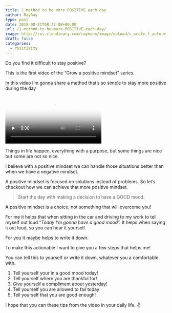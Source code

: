 ```yaml
---
title: 1 method to be more POSITIVE each day
author: RayRay
type: post
date: 2018-08-11T08:32:08+00:00
url: /1-method-to-be-more-POSITIVE-each-day/
image: http://res.cloudinary.com/raymons/image/upload/c_scale,f_auto,w_2560/v1535481782/1-method-to-be-more-POSITIVE-each-day.jpg
draft: false
categories:
  - Positivity
---
```


Do you find it difficult to stay positive?

<!--more-->

This is the first video of the “Grow a positive mindset” series.

In this video I’m gonna share a method that’s so simple to stay more positive during the day

<div class="igtv__wrapper">
<video controls="" controlslist="nodownload" class="tWeCl igtv__video" playsinline="" poster="https://scontent-amt2-1.cdninstagram.com/vp/84dce1beb9dd207d28a1799b9b53b10e/5B87E6D0/t51.2885-15/e15/39099018_1101526966663829_8852501091154132992_n.jpg" preload="none" src="https://scontent-amt2-1.cdninstagram.com/vp/d3162fa4ec30e8c197103e5f0c805ca0/5B882F9B/t50.16885-16/10000000_489712331440369_506996669972217856_n.mp4" type="video/mp4"></video>
</div>

Things in life happen, everything with a purpose, but some things are nice but some are not so nice.

I believe with a positive mindset we can handle those situations better than when we have a negative mindset.

A positive mindset is focused on solutions instead of problems. So let’s checkout how we can achieve that more positive mindset.


> Start the day with making a decision to have a GOOD mood.

A positive mindset is a choice, not something that will overcome you!

For me it helps that when sitting in the car and driving to my work to tell myself out loud “*Today I’m gonna have a good mood*”. It helps when saying it out loud, so you can hear it yourself.

For you it maybe helps to write it down.

To make this actionable I want to give you a few steps that helps me!

You can tell this to yourself or write it down, whatever you a comfortable with.

1. Tell yourself your in a good mood today!
2. Tell yourself where you are thankful for!
3. Give yourself a compliment about yesterday!
4. Tell yourself you are allowed to fail today
5. Tell yourself that you are good enough!

I hope that you can these tips from the video in your daily life. ✌️
